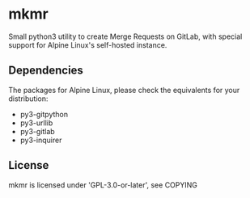 # mkmr

Small python3 utility to create Merge Requests on GitLab, with special support for Alpine Linux's self-hosted instance.

## Dependencies

The packages for Alpine Linux, please check the equivalents for your distribution:

* py3-gitpython
* py3-urllib
* py3-gitlab
* py3-inquirer

## License

mkmr is licensed under 'GPL-3.0-or-later', see COPYING
